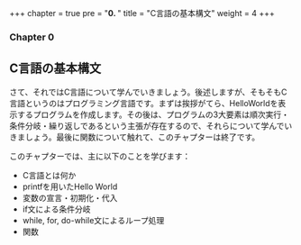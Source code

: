 +++
chapter = true
pre = "<b>0. </b>"
title = "C言語の基本構文"
weight = 4
+++

### Chapter 0

## C言語の基本構文

さて、それではC言語について学んでいきましょう。後述しますが、そもそもC言語というのはプログラミング言語です。まずは挨拶がてら、HelloWorldを表示するプログラムを作成します。その後は、プログラムの3大要素は順次実行・条件分岐・繰り返しであるという主張が存在するので、それらについて学んでいきましょう。最後に関数について触れて、このチャプターは終了です。

このチャプターでは、主に以下のことを学びます：

- C言語とは何か
- printfを用いたHello World
- 変数の宣言・初期化・代入
- if文による条件分岐
- while, for, do-while文によるループ処理
- 関数
